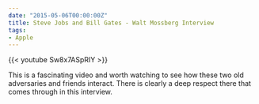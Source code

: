 ```yaml
---
date: "2015-05-06T00:00:00Z"
title: Steve Jobs and Bill Gates - Walt Mossberg Interview
tags:
- Apple
---
```


{{< youtube Sw8x7ASpRIY >}}

This is a fascinating video and worth watching to see how these two old adversaries and friends interact. There is clearly a deep respect there that comes through in this interview.